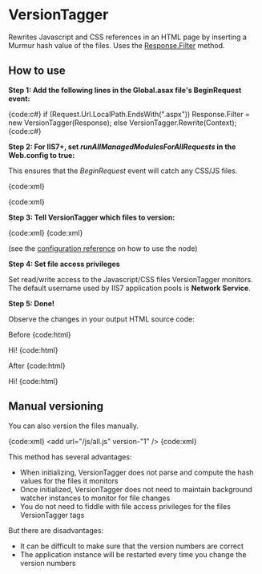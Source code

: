 # VersionTagger

Rewrites Javascript and CSS references in an HTML page by inserting a Murmur hash value of the files. Uses the [Response.Filter](http://msdn.microsoft.com/en-us/library/system.web.httpresponse.filter.aspx) method.

## How to use

**Step 1: Add the following lines in the Global.asax file's BeginRequest event:**

{code:c#}
if (Request.Url.LocalPath.EndsWith(".aspx")) Response.Filter = new VersionTagger(Response);
else VersionTagger.Rewrite(Context);
{code:c#}

**Step 2: For IIS7+, set _runAllManagedModulesForAllRequests_ in the Web.config to true:**

This ensures that the _BeginRequest_ event will catch any CSS/JS files.

{code:xml}
<?xml version="1.0"?>
<configuration>
	<system.webServer>
		<modules runAllManagedModulesForAllRequests="true">
		<!-- modules... -->
		</modules>
	</system.webServer>
</confirugation>
{code:xml}

**Step 3: Tell VersionTagger which files to version:**

{code:xml}
<sharpNick>
	<versionTagger>
		<entries>
			<add url="/css/main.css"/>
			<add url="/js/all.js"/>
		</entries>
	</versionTagger>
</sharpNick>
{code:xml}

(see the [configuration reference](SharpNickConfiguration) on how to use the <sharpNick> node)

**Step 4: Set file access privileges**

Set read/write access to the Javascript/CSS files VersionTagger monitors. The default username used by IIS7 application pools is **Network Service**.

**Step 5: Done!**

Observe the changes in your output HTML source code:

Before
{code:html}
<html>
	<head>
		<link type="text/css" rel="stylesheet" href="/css/main.css" />
	</head>
	<body>
		Hi!
		<script type="text/javascript" src="/js/all.js"></script>
	</body>
</html>
{code:html}

After
{code:html}
<html>
	<head>
		<link type="text/css" rel="stylesheet" href="/css/main.1234abcd.css" />
	</head>
	<body>
		Hi!
		<script type="text/javascript" src="/js/all.1234abcd.js"></script>
	</body>
</html>
{code:html}

## Manual versioning

You can also version the files manually.

{code:xml}
<sharpNick>
	<versionTagger>
		<entries>
			<add url="/css/main.css" version="10" />
			<add url="/js/all.js" version-"1" />
		</entries>
	</versionTagger>
</sharpNick>
{code:xml}

This method has several advantages:

* When initializing, VersionTagger does not parse and compute the hash values for the files it monitors
* Once initialized, VersionTagger does not need to maintain background watcher instances to monitor for file changes
* You do not need to fiddle with file access privileges for the files VersionTagger tags

But there are disadvantages:

* It can be difficult to make sure that the version numbers are correct
* The application instance will be restarted every time you change the version numbers